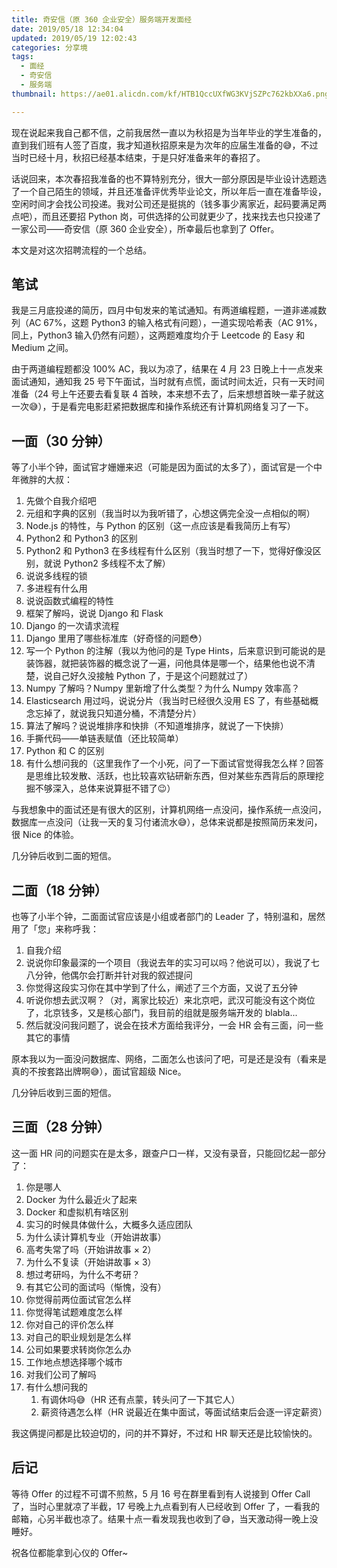 ```yaml
---
title: 奇安信（原 360 企业安全）服务端开发面经
date: 2019/05/18 12:34:04
updated: 2019/05/19 12:02:43
categories: 分享境
tags:
  - 面经
  - 奇安信
  - 服务端
thumbnail: https://ae01.alicdn.com/kf/HTB1QccUXfWG3KVjSZPc762kbXXa6.png

---
```


现在说起来我自己都不信，之前我居然一直以为秋招是为当年毕业的学生准备的，直到我们班有人签了百度，我才知道秋招原来是为次年的应届生准备的😅，不过当时已经十月，秋招已经基本结束，于是只好准备来年的春招了。

话说回来，本次春招我准备的也不算特别充分，很大一部分原因是毕业设计选题选了一个自己陌生的领域，并且还准备评优秀毕业论文，所以年后一直在准备毕设，空闲时间才会找公司投递。我对公司还是挺挑的（钱多事少离家近，起码要满足两点吧），而且还要招 Python 岗，可供选择的公司就更少了，找来找去也只投递了一家公司——奇安信（原 360 企业安全），所幸最后也拿到了 Offer。

本文是对这次招聘流程的一个总结。

## 笔试

我是三月底投递的简历，四月中旬发来的笔试通知。有两道编程题，一道非递减数列（AC 67%，这题 Python3 的输入格式有问题），一道实现哈希表（AC 91%，同上，Python3 输入仍然有问题），这两题难度均介于 Leetcode 的 Easy 和 Medium 之间。

由于两道编程题都没 100% AC，我以为凉了，结果在 4 月 23 日晚上十一点发来面试通知，通知我 25 号下午面试，当时就有点慌，面试时间太近，只有一天时间准备（24 号上午还要去看复联 4 首映，本来想不去了，后来想想首映一辈子就这一次😅），于是看完电影赶紧把数据库和操作系统还有计算机网络复习了一下。

## 一面（30 分钟）

等了小半个钟，面试官才姗姗来迟（可能是因为面试的太多了），面试官是一个中年微胖的大叔：

1. 先做个自我介绍吧
2. 元组和字典的区别（我当时以为我听错了，心想这俩完全没一点相似的啊）
3. Node.js 的特性，与 Python 的区别（这一点应该是看我简历上有写）
4. Python2 和 Python3 的区别
5. Python2 和 Python3 在多线程有什么区别（我当时想了一下，觉得好像没区别，就说 Python2 多线程不太了解）
6. 说说多线程的锁
7. 多进程有什么用
8. 说说函数式编程的特性
9. 框架了解吗，说说 Django 和 Flask
10. Django 的一次请求流程
11. Django 里用了哪些标准库（好奇怪的问题😳）
12. 写一个 Python 的注解（我以为他问的是 Type Hints，后来意识到可能说的是装饰器，就把装饰器的概念说了一遍，问他具体是哪一个，结果他也说不清楚，说自己好久没接触 Python 了，于是这个问题就过了）
13. Numpy 了解吗？Numpy 里新增了什么类型？为什么 Numpy 效率高？
14. Elasticsearch 用过吗，说说分片（我当时已经很久没用 ES 了，有些基础概念忘掉了，就说我只知道分桶，不清楚分片）
15. 算法了解吗？说说堆排序和快排（不知道堆排序，就说了一下快排）
16. 手撕代码——单链表赋值（还比较简单）
17. Python 和 C 的区别
18. 有什么想问我的（这里我作了一个小死，问了一下面试官觉得我怎么样？回答是思维比较发散、活跃，也比较喜欢钻研新东西，但对某些东西背后的原理挖掘不够深入，总体来说算挺不错了😉）

与我想象中的面试还是有很大的区别，计算机网络一点没问，操作系统一点没问，数据库一点没问（让我一天的复习付诸流水😅），总体来说都是按照简历来发问，很 Nice 的体验。

几分钟后收到二面的短信。

## 二面（18 分钟）

也等了小半个钟，二面面试官应该是小组或者部门的 Leader 了，特别温和，居然用了「您」来称呼我：

1. 自我介绍
2. 说说你印象最深的一个项目（我说去年的实习可以吗？他说可以），我说了七八分钟，他偶尔会打断并针对我的叙述提问
3. 你觉得这段实习你在其中学到了什么，阐述了三个方面，又说了五分钟
4. 听说你想去武汉啊？（对，离家比较近）来北京吧，武汉可能没有这个岗位了，北京钱多，又是核心部门，我目前的组就是服务端开发的 blabla...
5. 然后就没问我问题了，说会在技术方面给我评分，一会 HR 会有三面，问一些其它的事情

原本我以为一面没问数据库、网络，二面怎么也该问了吧，可是还是没有（看来是真的不按套路出牌啊😅），面试官超级 Nice。

几分钟后收到三面的短信。

## 三面（28 分钟）

这一面 HR 问的问题实在是太多，跟查户口一样，又没有录音，只能回忆起一部分了：

1. 你是哪人
2. Docker 为什么最近火了起来
3. Docker 和虚拟机有啥区别
4. 实习的时候具体做什么，大概多久适应团队
5. 为什么读计算机专业（开始讲故事）
6. 高考失常了吗（开始讲故事 × 2）
7. 为什么不复读（开始讲故事 × 3）
8. 想过考研吗，为什么不考研？
9. 有其它公司的面试吗（惭愧，没有）
10. 你觉得前两位面试官怎么样
11. 你觉得笔试题难度怎么样
12. 你对自己的评价怎么样
13. 对自己的职业规划是怎么样
14. 公司如果要求转岗你怎么办
15. 工作地点想选择哪个城市
16. 对我们公司了解吗
17. 有什么想问我的
    1. 有调休吗😅（HR 还有点蒙，转头问了一下其它人）
    2. 薪资待遇怎么样（HR 说最近在集中面试，等面试结束后会逐一评定薪资）

我这俩提问都是比较迫切的，问的并不算好，不过和 HR 聊天还是比较愉快的。

## 后记

等待 Offer 的过程不可谓不煎熬，5 月 16 号在群里看到有人说接到 Offer Call 了，当时心里就凉了半截，17 号晚上九点看到有人已经收到 Offer 了，一看我的邮箱，心另半截也凉了。结果十点一看发现我也收到了😅，当天激动得一晚上没睡好。

祝各位都能拿到心仪的 Offer~